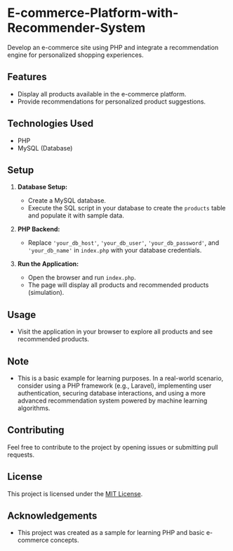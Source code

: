 # E-commerce-Platform-with-Recommender-System
Develop an e-commerce site using PHP and integrate a recommendation engine for personalized shopping experiences.

## Features

- Display all products available in the e-commerce platform.
- Provide recommendations for personalized product suggestions.

## Technologies Used

- PHP
- MySQL (Database)

## Setup

1. **Database Setup:**
   - Create a MySQL database.
   - Execute the SQL script in your database to create the `products` table and populate it with sample data.

2. **PHP Backend:**
   - Replace `'your_db_host'`, `'your_db_user'`, `'your_db_password'`, and `'your_db_name'` in `index.php` with your database credentials.

3. **Run the Application:**
   - Open the browser and run `index.php`.
   - The page will display all products and recommended products (simulation).

## Usage

- Visit the application in your browser to explore all products and see recommended products.

## Note

- This is a basic example for learning purposes. In a real-world scenario, consider using a PHP framework (e.g., Laravel), implementing user authentication, securing database interactions, and using a more advanced recommendation system powered by machine learning algorithms.

## Contributing

Feel free to contribute to the project by opening issues or submitting pull requests.

## License

This project is licensed under the [MIT License](LICENSE).

## Acknowledgements

- This project was created as a sample for learning PHP and basic e-commerce concepts.
